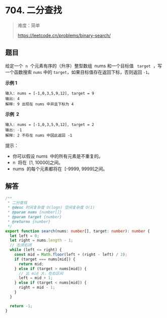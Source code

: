 # 704. 二分查找

> 难度：简单
>
> https://leetcode.cn/problems/binary-search/

## 题目

给定一个  `n`  个元素有序的（升序）整型数组  nums 和一个目标值 ` target`  ，写一个函数搜索 `nums` 中的 `target`，如果目标值存在返回下标，否则返回 `-1`。

**示例 1**

```
输入: nums = [-1,0,3,5,9,12], target = 9
输出: 4
解释: 9 出现在 nums 中并且下标为 4
```

**示例  2**

```
输入: nums = [-1,0,3,5,9,12], target = 2
输出: -1
解释: 2 不存在 nums 中因此返回 -1
```

提示：

- 你可以假设 nums  中的所有元素是不重复的。
- n  将在  [1, 10000]之间。
- nums  的每个元素都将在  [-9999, 9999]之间。

## 解答

```typescript
/**
 * 二分查找
 * @desc 时间复杂度 O(logn) 空间复杂度 O(1)
 * @param nums {number[]}
 * @param target {number}
 * @returns {number}
 */
export function search(nums: number[], target: number): number {
  let left = 0;
  let right = nums.length - 1;
  // 左闭右闭
  while (left <= right) {
    const mid = Math.floor(left + (right - left) / 2);
    if (target === nums[mid]) {
      return mid;
    } else if (target > nums[mid]) {
      // 比 mid 大，在右区间
      left = mid + 1;
    } else if (target < nums[mid]) {
      right = mid - 1;
    }
  }

  return -1;
}
```
